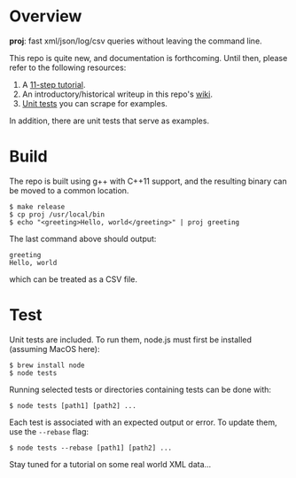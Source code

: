 # Overview
**proj**: fast xml/json/log/csv queries without leaving the command line. 

This repo is quite new, and documentation is forthcoming.  Until then, please refer to the following resources:
1. A [11-step tutorial](https://github.com/arlettedata/proj/blob/master/tutorial/TUTORIAL.md).
2. An introductory/historical writeup in this repo's [wiki](https://github.com/arlettedata/proj/wiki/Proj.--The-initial-wiki-entry.).
3. [Unit tests](https://github.com/arlettedata/proj/tree/master/tests) you can scrape for examples.

In addition, there are unit tests that serve as examples.

# Build
The repo is built using g++ with C++11 support, and the resulting binary can be moved to a common location.

```
$ make release
$ cp proj /usr/local/bin
$ echo "<greeting>Hello, world</greeting>" | proj greeting
```

The last command above should output:
```
greeting
Hello, world
```
which can be treated as a CSV file.

# Test
Unit tests are included.  To run them, node.js must first be installed (assuming MacOS here):

```
$ brew install node
$ node tests
```

Running selected tests or directories containing tests can be done with:
```
$ node tests [path1] [path2] ... 
```

Each test is associated with an expected output or error.  To update them, use the `--rebase` flag:
```
$ node tests --rebase [path1] [path2] ... 
```

Stay tuned for a tutorial on some real world XML data...
